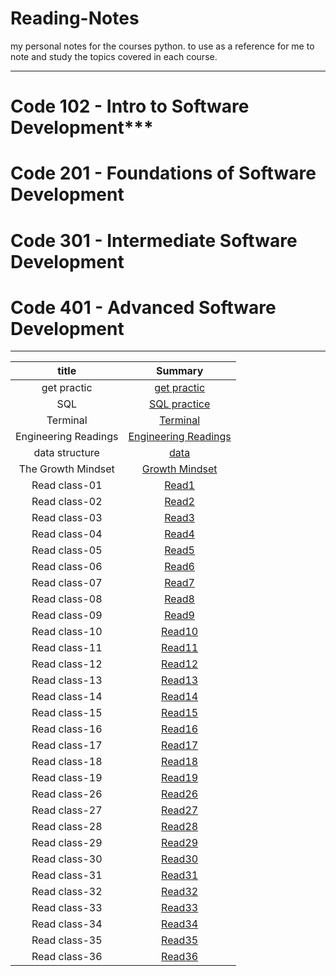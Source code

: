 
# Reading-Notes

 my personal notes for the courses python. to use as a reference for me to note and study the topics covered in each course.

---

# Code 102 - Intro to Software Development***
# Code 201 - Foundations of Software Development
# Code 301 - Intermediate Software Development
# Code 401 - Advanced Software Development


---


|       title          |                            Summary                                |
| :----------------:    |                :-----------------------------:                   |
|    get practic        |    [get practic](./readme-files/getpractic.md)                   |
|        SQL            |    [SQL practice](./readme-files/sql.md)                         |
|      Terminal         |    [Terminal](./readme-files/terminal.md)                        |
| Engineering Readings  |[Engineering Readings](./readme-files/Engineering%20Readings.md)  |
|   data structure      |[data](./readme-files/Data%20Structures%20and%20Algorithms.md)    |
| The Growth Mindset    | [Growth Mindset](./readme-files/GrowthMindset.md)                |
|   Read class-01       |       [Read1](./readme-files/read-class1.md)                     |
|   Read class-02       |       [Read2](./readme-files/read-class2.md)                     |
|   Read class-03       |       [Read3](./readme-files/read-class3.md)                     |
|   Read class-04       |       [Read4](./readme-files/read-class4.md)                     |
|   Read class-05       |       [Read5](./readme-files/read-class5.md)                     |
|   Read class-06       |       [Read6](./readme-files/read-class6.md)                     |
|   Read class-07       |       [Read7](./readme-files/read-class7.md)                     |
|   Read class-08       |       [Read8](./readme-files/read-class8.md)                     |
|   Read class-09       |       [Read9](./readme-files/read-class9.md)                     |
|   Read class-10       |       [Read10](./readme-files/read-class10.md)                   |
|   Read class-11       |       [Read11](./readme-files/read-class11.md)                   |
|   Read class-12       |       [Read12](./readme-files/read-class12.md)                   |
|   Read class-13       |       [Read13](./readme-files/read-class13.md)                   |
|   Read class-14       |       [Read14](./readme-files/read-class14.md)                   |
|   Read class-15       |       [Read15](./readme-files/read-class15.md)                   |
|   Read class-16       |       [Read16](./readme-files/read-class16.md)                   |
|   Read class-17       |       [Read17](./readme-files/read-class17.md)                   |
|   Read class-18       |       [Read18](./readme-files/read-class18.md)                   |
|   Read class-19       |       [Read19](./readme-files/read-class19.md)                   |
|   Read class-26       |       [Read26](./readme-files/read-class26.md)                   |
|   Read class-27       |       [Read27](./readme-files/read-class27.md)                   |
|   Read class-28       |       [Read28](./readme-files/read-class28.md)                   |
|   Read class-29       |       [Read29](./readme-files/read-class29.md)                   |
|   Read class-30       |       [Read30](./readme-files/read-class30.md)                   |
|   Read class-31       |       [Read31](./readme-files/read-class31.md)                   |
|   Read class-32       |       [Read32](./readme-files/read-class32.md)                   |
|   Read class-33       |       [Read33](./readme-files/read-class33.md)                   |
|   Read class-34       |       [Read34](./readme-files/read-class34.md)                   |
|   Read class-35       |       [Read35](./readme-files/read-class35.md)                   |
|   Read class-36       |       [Read36](./readme-files/read-class36.md)                   |
























